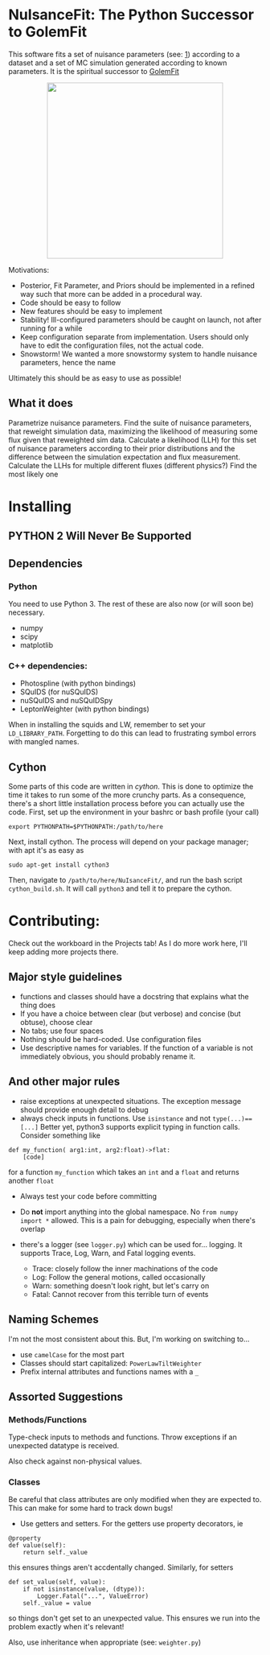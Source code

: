 # NuIsanceFit: The Python Successor to GolemFit

This software fits a set of nuisance parameters (see: [1](https://arxiv.org/abs/1909.01530)) according to a dataset and a set of MC simulation generated according to known parameters.
It is the spiritual successor to [GolemFit](https://github.com/icecube/GolemFit.)

<p align="center">
    <img src="https://user-images.githubusercontent.com/52141176/116719997-4f49d680-a9a1-11eb-9bc9-b550b13ba44f.png" width="350" height="350">
</p>
 
Motivations: 
 - Posterior, Fit Parameter, and Priors should be implemented in a refined way such that more can be added in a procedural way. 
 - Code should be easy to follow
 - New features should be easy to implement
 - Stability! Ill-configured parameters should be caught on launch, not after running for a while
 - Keep configuration separate from implementation. Users should only have to edit the configuration files, not the actual code. 
 - Snowstorm! We wanted a more snowstormy system to handle nuisance parameters, hence the name 

Ultimately this should be as easy to use as possible! 

## What it does

Parametrize nuisance parameters. 
Find the suite of nuisance parameters, that reweight simulation data, maximizing the likelihood of measuring some flux given that reweighted sim data. 
Calculate a likelihood (LLH) for this set of nuisance parameters according to their prior distributions and the difference between the simulation expectation and flux measurement. 
Calculate the LLHs for multiple different fluxes (different physics?)
Find the most likely one 

# Installing

## **PYTHON 2 Will Never Be Supported**

## Dependencies 

### Python 

You need to use Python 3. 
The rest of these are also now (or will soon be) necessary.
 - numpy
 - scipy
 - matplotlib 

### C++ dependencies:
 - Photospline (with python bindings)
 - SQuIDS (for nuSQuIDS)
 - nuSQuIDS and nuSQuIDSpy
 - LeptonWeighter (with python bindings) 

When in installing the squids and LW, remember to set your `LD_LIBRARY_PATH`.
Forgetting to do this can lead to frustrating symbol errors with mangled names. 

## Cython 

Some parts of this code are written in *cython*.
This is done to optimize the time it takes to run some of the more crunchy parts.
As a consequence, there's a short little installation process before you can actually use the code. 
First, set up the environment in your bashrc or bash profile (your call)
```
export PYTHONPATH=$PYTHONPATH:/path/to/here
```
Next, install cython.
The process will depend on your package manager; with apt it's as easy as 
```
sudo apt-get install cython3
```
Then, navigate to `/path/to/here/NuIsanceFit/`, and run the bash script `cython_build.sh`. 
It will call `python3` and tell it to prepare the cython.

# Contributing:

Check out the workboard in the Projects tab! As I do more work here, I'll keep adding more projects there. 

## Major style guidelines 
 - functions and classes should have a docstring that explains what the thing does
 - If you have a choice between clear (but verbose) and concise (but obtuse), choose clear
 - No tabs; use four spaces
 - Nothing should be hard-coded. Use configuration files
 - Use descriptive names for variables. If the function of a variable is not immediately obvious, you should probably rename it. 

## And other major rules
 - raise exceptions at unexpected situations. The exception message should provide enough detail to debug
 - always check inputs in functions. Use `isinstance` and not `type(...)==[...]` Better yet, python3 supports explicit typing in function calls. Consider something like 
```
def my_function( arg1:int, arg2:float)->flat:
    [code]
```
for a function `my_function` which takes an `int` and a `float` and returns another `float`
 - Always test your code before committing 
 - Do **not** import anything into the global namespace. No `from numpy import *` allowed. This is a pain for debugging, especially when there's overlap 
 - there's a logger (see `logger.py`) which can be used for... logging. It supports Trace, Log, Warn, and Fatal logging events. 
   
   - Trace: closely follow the inner machinations of the code
   - Log: Follow the general motions, called occasionally 
   - Warn: something doesn't look right, but let's carry on
   - Fatal: Cannot recover from this terrible turn of events 


## Naming Schemes

I'm not the most consistent about this. But, I'm working on switching to... 
 - use `camelCase` for the most part
 - Classes should start capitalized: `PowerLawTiltWeighter`
 - Prefix internal attributes and functions names with a `_`

## Assorted Suggestions

### Methods/Functions

Type-check inputs to methods and functions. 
Throw exceptions if an unexpected datatype is received. 

Also check against non-physical values. 

### Classes 

Be careful that class attributes are only modified when they are expected to. This can make for some hard to track down bugs!
 - Use getters and setters. For the getters use property decorators, ie 
```
@property
def value(self):
    return self._value
```
this ensures things aren't accdentally changed. Similarly, for setters 
```
def set_value(self, value):
    if not isinstance(value, (dtype)):
        Logger.Fatal("...", ValueError)
    self._value = value 
```
so things don't get set to an unexpected value. This ensures we run into the problem exactly when it's relevant! 

Also, use inheritance when appropriate (see: `weighter.py`) 


